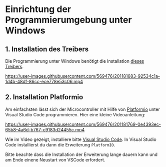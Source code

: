 # Einrichtung der Programmierumgebung unter Windows

## 1. Installation des Treibers
Die Programmierung unter Windows benötigt die Installation [dieses Treibers](https://github.com/digistump/DigistumpArduino/releases/download/1.6.7/Digistump.Drivers.zip).


https://user-images.githubusercontent.com/569476/201181683-92534c1a-1d4b-48df-86cc-ece778e53c06.mp4


## 2. Installation Platformio
Am einfachsten lässt sich der Microcontroller mit Hilfe von [Platformio](https://platformio.org/) unter Visual Studio Code programmieren. Hier eine kleine Videoanleitung:


https://user-images.githubusercontent.com/569476/201181769-0e4393ec-65b8-4a6d-b767-c9183d24455c.mp4

Wie im Video gezeigt, installiere bitte [Visual Studio Code](https://code.visualstudio.com/).
In Visual Studio Code installierst du dann die Erweiterung `PlatformIO`.

Bitte beachte dass die Installation der Erweiterung lange dauern kann und am Ende einene Neustart von VSCode erfordert.
